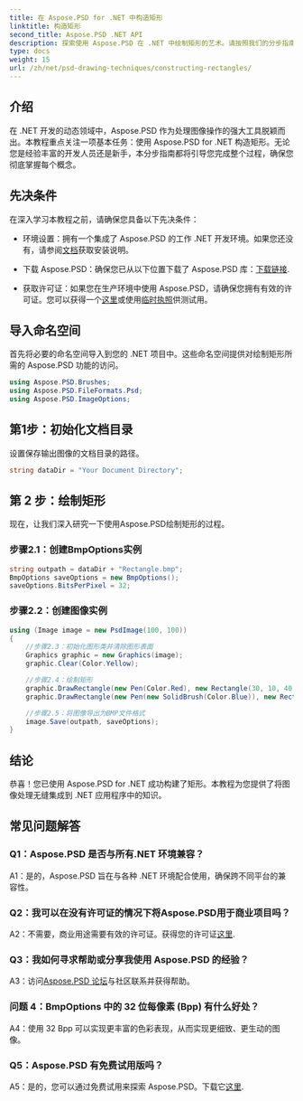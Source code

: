 ```yaml
---
title: 在 Aspose.PSD for .NET 中构造矩形
linktitle: 构造矩形
second_title: Aspose.PSD .NET API
description: 探索使用 Aspose.PSD 在 .NET 中绘制矩形的艺术。请按照我们的分步指南进行无缝集成。轻松提升您的图像处理游戏水平。
type: docs
weight: 15
url: /zh/net/psd-drawing-techniques/constructing-rectangles/
---
```

## 介绍

在 .NET 开发的动态领域中，Aspose.PSD 作为处理图像操作的强大工具脱颖而出。本教程重点关注一项基本任务：使用 Aspose.PSD for .NET 构造矩形。无论您是经验丰富的开发人员还是新手，本分步指南都将引导您完成整个过程，确保您彻底掌握每个概念。

## 先决条件

在深入学习本教程之前，请确保您具备以下先决条件：

- 环境设置：拥有一个集成了 Aspose.PSD 的工作 .NET 开发环境。如果您还没有，请参阅[文档](https://reference.aspose.com/psd/net/)获取安装说明。

- 下载 Aspose.PSD：确保您已从以下位置下载了 Aspose.PSD 库：[下载链接](https://releases.aspose.com/psd/net/).

- 获取许可证：如果您在生产环境中使用 Aspose.PSD，请确保您拥有有效的许可证。您可以获得一个[这里](https://purchase.aspose.com/buy)或使用[临时执照](https://purchase.aspose.com/temporary-license/)供测试用。

## 导入命名空间

首先将必要的命名空间导入到您的 .NET 项目中。这些命名空间提供对绘制矩形所需的 Aspose.PSD 功能的访问。

```csharp
using Aspose.PSD.Brushes;
using Aspose.PSD.FileFormats.Psd;
using Aspose.PSD.ImageOptions;
```

## 第1步：初始化文档目录

设置保存输出图像的文档目录的路径。

```csharp
string dataDir = "Your Document Directory";
```

## 第 2 步：绘制矩形

现在，让我们深入研究一下使用Aspose.PSD绘制矩形的过程。

### 步骤2.1：创建BmpOptions实例

```csharp
string outpath = dataDir + "Rectangle.bmp";
BmpOptions saveOptions = new BmpOptions();
saveOptions.BitsPerPixel = 32;
```

### 步骤2.2：创建图像实例

```csharp
using (Image image = new PsdImage(100, 100))
{
    //步骤2.3：初始化图形类并清除图形表面
    Graphics graphic = new Graphics(image);
    graphic.Clear(Color.Yellow);

    //步骤2.4：绘制矩形
    graphic.DrawRectangle(new Pen(Color.Red), new Rectangle(30, 10, 40, 80));
    graphic.DrawRectangle(new Pen(new SolidBrush(Color.Blue)), new Rectangle(10, 30, 80, 40));

    //步骤2.5：将图像导出为BMP文件格式
    image.Save(outpath, saveOptions);
}
```

## 结论

恭喜！您已使用 Aspose.PSD for .NET 成功构建了矩形。本教程为您提供了将图像处理无缝集成到 .NET 应用程序中的知识。

## 常见问题解答

### Q1：Aspose.PSD 是否与所有.NET 环境兼容？

A1：是的，Aspose.PSD 旨在与各种 .NET 环境配合使用，确保跨不同平台的兼容性。

### Q2：我可以在没有许可证的情况下将Aspose.PSD用于商业项目吗？

 A2：不需要，商业用途需要有效的许可证。获得您的许可证[这里](https://purchase.aspose.com/buy).

### Q3：我如何寻求帮助或分享我使用 Aspose.PSD 的经验？

 A3：访问[Aspose.PSD 论坛](https://forum.aspose.com/c/psd/34)与社区联系并获得帮助。

### 问题 4：BmpOptions 中的 32 位每像素 (Bpp) 有什么好处？

A4：使用 32 Bpp 可以实现更丰富的色彩表现，从而实现更细致、更生动的图像。

### Q5：Aspose.PSD 有免费试用版吗？

 A5：是的，您可以通过免费试用来探索 Aspose.PSD。下载它[这里](https://releases.aspose.com/).
